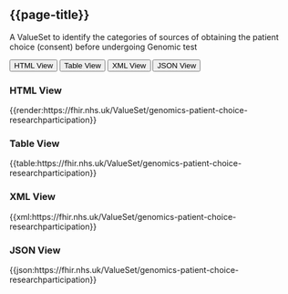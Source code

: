 ## {{page-title}}

A ValueSet to identify the categories of sources of obtaining the patient choice (consent) before undergoing Genomic test

<div class="tab">
 <button class="tablinks active" onclick="openTab(event, 'HTML View')">HTML View</button>
 <button class="tablinks" onclick="openTab(event, 'Table View')">Table View</button>
  <button class="tablinks" onclick="openTab(event, 'XML View')">XML View</button>
  <button class="tablinks" onclick="openTab(event, 'JSON View')">JSON View</button>
</div>

<div id="HTML View" class="tabcontent" style="display:block">
  <h3>HTML View</h3>
{{render:https://fhir.nhs.uk/ValueSet/genomics-patient-choice-researchparticipation}}
</div>

<div id="Table View" class="tabcontent">
  <h3>Table View</h3>
{{table:https://fhir.nhs.uk/ValueSet/genomics-patient-choice-researchparticipation}}
</div>

<div id="XML View" class="tabcontent">
  <h3>XML View</h3>
{{xml:https://fhir.nhs.uk/ValueSet/genomics-patient-choice-researchparticipation}}
</div>

<div id="JSON View" class="tabcontent">
  <h3>JSON View</h3>
{{json:https://fhir.nhs.uk/ValueSet/genomics-patient-choice-researchparticipation}}
</div>